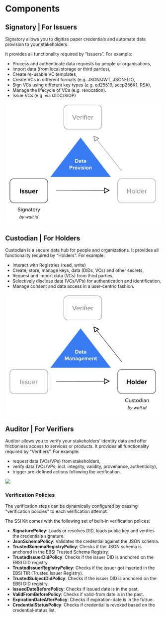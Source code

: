 # Components

## Signatory | For Issuers

Signatory allows you to digitize paper credentials and automate data provision to your stakeholders.

It provides all functionality required by “Issuers”. For example:

* Process and authenticate data requests by people or organisations,
* Import data (from local storage or third parties),
* Create re-usable VC templates,
* Create VCs in different formats (e.g. JSON/JWT, JSON-LD),
* Sign VCs using different key types (e.g. ed25519, secp256K1, RSA),
* Manage the lifecycle of VCs (e.g. revocation).
* Issue VCs (e.g. via OIDC/SIOP)

![](../../../what-is-ssikit/Signatory-Issuer.png)

## Custodian | For Holders

Custodian is a secure data hub for people and organizations. It provides all functionality required by “Holders”. For example:

* Interact with Registries (read, write)
* Create, store, manage keys, data (DIDs, VCs) and other secrets,
* Request and import data (VCs) from third parties,
* Selectively disclose data (VCs/VPs) for authentication and identification,
* Manage consent and data access in a user-centric fashion.

![](../../../what-is-ssikit/Custodian-Holder.png)



## Auditor | For Verifiers <a href="#auditor-or-for-verifiers" id="auditor-or-for-verifiers"></a>

Auditor allows you to verify your stakeholders’ identity data and offer frictionless access to services or products. It provides all functionality required by “Verifiers”. For example:

* request data (VCs/VPs) from stakeholders,
* verify data (VCs/VPs; incl. integrity, validity, provenance, authenticity),
* trigger pre-defined actions following the verification.



![](https://files.gitbook.com/v0/b/gitbook-x-prod.appspot.com/o/spaces%2F1k3zreXT6Nz41D1g1C6K%2Fuploads%2Fgit-blob-cfa46bc9aee08a2e799f66822eec66ca94c15ab6%2FAuditor-Verifier.png?alt=media)

### **Verification Policies**

The verification steps can be dynamically configured by passing "verification policies" to each verification attempt.&#x20;

The SSI Kit comes with the following set of built-in verification polices:

* **SignaturePolicy**: Loads or resolves DID, loads public key and verifies the credentials signature.
* **JsonSchemaPolicy**: Validates the credential against the JSON schema.
* &#x20;**TrustedSchemaRegistryPolicy**: Checks if the JSON schema is anchored in the EBSI Trusted Schema Registry.
* **TrustedIssuerDidPolicy**: Checks if the issuer DID is anchored on the EBSI DID registry.
* **TrustedIssuerRegistryPolicy**: Checks if the issuer got inserted in the EBSI TIR (Trusted Issuer Registry).
* **TrustedSubjectDidPolicy**: Checks if the issuer DID is anchored on the EBSI DID registry.
* **IssuedDateBeforePolicy**: Checks if issued date is in the past.
* **ValidFromBeforePolicy**: Checks if valid-from date is in the past.
* **ExpirationDateAfterPolicy**: Checks if expiration-date is in the futrue.
* **CredentialStatusPolicy**: Checks if credential is revoked based on the credential-status list.
